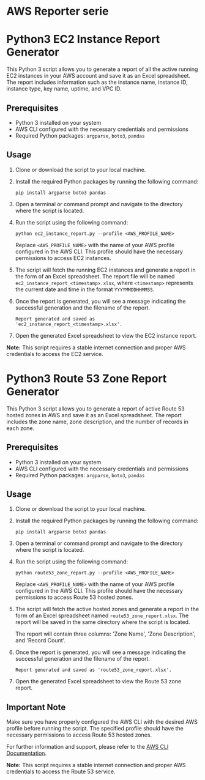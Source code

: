 # AWS Reporter serie
# Python3 EC2 Instance Report Generator

This Python 3 script allows you to generate a report of all the active running EC2 instances in your AWS account and save it as an Excel spreadsheet. The report includes information such as the instance name, instance ID, instance type, key name, uptime, and VPC ID.

## Prerequisites

- Python 3 installed on your system
- AWS CLI configured with the necessary credentials and permissions
- Required Python packages: `argparse`, `boto3`, `pandas`

## Usage

1. Clone or download the script to your local machine.

2. Install the required Python packages by running the following command:

   ```
   pip install argparse boto3 pandas
   ```

3. Open a terminal or command prompt and navigate to the directory where the script is located.

4. Run the script using the following command:

   ```
   python ec2_instance_report.py --profile <AWS_PROFILE_NAME>
   ```

   Replace `<AWS_PROFILE_NAME>` with the name of your AWS profile configured in the AWS CLI. This profile should have the necessary permissions to access EC2 instances.

5. The script will fetch the running EC2 instances and generate a report in the form of an Excel spreadsheet. The report file will be named `ec2_instance_report_<timestamp>.xlsx`, where `<timestamp>` represents the current date and time in the format `YYYYMMDDHHMMSS`.

6. Once the report is generated, you will see a message indicating the successful generation and the filename of the report.

   ```
   Report generated and saved as 'ec2_instance_report_<timestamp>.xlsx'.
   ```

7. Open the generated Excel spreadsheet to view the EC2 instance report.


**Note:** This script requires a stable internet connection and proper AWS credentials to access the EC2 service.

# Python3 Route 53 Zone Report Generator

This Python 3 script allows you to generate a report of active Route 53 hosted zones in AWS and save it as an Excel spreadsheet. The report includes the zone name, zone description, and the number of records in each zone.

## Prerequisites

- Python 3 installed on your system
- AWS CLI configured with the necessary credentials and permissions
- Required Python packages: `argparse`, `boto3`, `pandas`

## Usage

1. Clone or download the script to your local machine.

2. Install the required Python packages by running the following command:

   ```
   pip install argparse boto3 pandas
   ```

3. Open a terminal or command prompt and navigate to the directory where the script is located.

4. Run the script using the following command:

   ```
   python route53_zone_report.py --profile <AWS_PROFILE_NAME>
   ```

   Replace `<AWS_PROFILE_NAME>` with the name of your AWS profile configured in the AWS CLI. This profile should have the necessary permissions to access Route 53 hosted zones.

5. The script will fetch the active hosted zones and generate a report in the form of an Excel spreadsheet named `route53_zone_report.xlsx`. The report will be saved in the same directory where the script is located.

   The report will contain three columns: 'Zone Name', 'Zone Description', and 'Record Count'.

6. Once the report is generated, you will see a message indicating the successful generation and the filename of the report.

   ```
   Report generated and saved as 'route53_zone_report.xlsx'.
   ```

7. Open the generated Excel spreadsheet to view the Route 53 zone report.

## Important Note

Make sure you have properly configured the AWS CLI with the desired AWS profile before running the script. The specified profile should have the necessary permissions to access Route 53 hosted zones.

For further information and support, please refer to the [AWS CLI Documentation](https://docs.aws.amazon.com/cli/index.html).

**Note:** This script requires a stable internet connection and proper AWS credentials to access the Route 53 service.